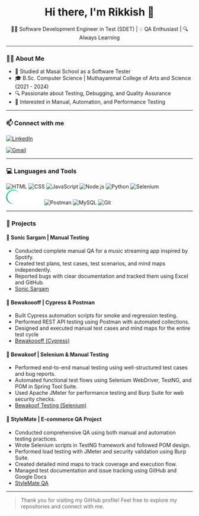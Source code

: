 <h1 align="center">Hi there, I'm Rikkish 👋</h1>

<p align="center">
  👨‍💻 Software Development Engineer in Test (SDET) | 💡 QA Enthusiast | 🔍 Always Learning<br>
</p>

---

### 👨‍💻 About Me

- 🧪 Studied at Masai School as a Software Tester
- 🎓 B.Sc. Computer Science | Muthayammal College of Arts and Science (2021 - 2024)
- 🔍 Passionate about Testing, Debugging, and Quality Assurance
- 🚀 Interested in Manual, Automation, and Performance Testing

---

### 📫 Connect with me

[![LinkedIn](https://img.shields.io/badge/LinkedIn-blue?logo=linkedin&logoColor=white)](https://www.linkedin.com/in/rikkish-b-60ab9b343/)

[![Gmail](https://img.shields.io/badge/Gmail-D14836?style=for-the-badge&logo=gmail&logoColor=white)](mailto:rikkish0807@gmail.com)

---


### 💻 Languages and Tools

<p align="left">

  <img src="https://cdn.jsdelivr.net/gh/devicons/devicon/icons/html5/html5-original.svg" alt="HTML" width="40" height="40"/>
  
  <img src="https://cdn.jsdelivr.net/gh/devicons/devicon/icons/css3/css3-original.svg" alt="CSS" width="40" height="40"/>
  
  <img src="https://cdn.jsdelivr.net/gh/devicons/devicon/icons/javascript/javascript-original.svg" alt="JavaScript" width="40" height="40"/>
  
  <img src="https://cdn.jsdelivr.net/gh/devicons/devicon/icons/nodejs/nodejs-original.svg" alt="Node.js" width="40" height="40"/>
  
  <img src="https://cdn.jsdelivr.net/gh/devicons/devicon/icons/python/python-original.svg" alt="Python" width="40" height="40"/>
  
  <img src="https://cdn.jsdelivr.net/gh/devicons/devicon/icons/selenium/selenium-original.svg" height="40" alt="Selenium" />
  
  <img src="https://raw.githubusercontent.com/cypress-io/cypress/develop/assets/cypress-logo-dark.png" height="40" alt="Cypress" />
  
  <img src="https://www.vectorlogo.zone/logos/getpostman/getpostman-icon.svg" height="40" alt="Postman" />
  
  <img src="https://cdn.jsdelivr.net/gh/devicons/devicon/icons/mysql/mysql-original.svg" alt="MySQL" width="40" height="40"/>
  
  <img src="https://cdn.jsdelivr.net/gh/devicons/devicon/icons/git/git-original.svg" alt="Git" width="40" height="40"/>
  
</p>

---

### 📂 Projects

#### 🔸 Sonic Sargam | Manual Testing
- Conducted complete manual QA for a music streaming app inspired by Spotify.
- Created test plans, test cases, test scenarios, and mind maps independently.
- Reported bugs with clear documentation and tracked them using Excel and GitHub.
- [Sonic Sargam](https://github.com/Rikkish-B/sonic-sargam_manual-testing)

#### 🔸 Bewakoooff | Cypress & Postman
- Built Cypress automation scripts for smoke and regression testing.
- Performed REST API testing using Postman with automated collections.
- Designed and executed manual test cases and mind maps for the entire test cycle
- [Bewakoooff (Cypress)](https://github.com/Rikkish-B/second_build_automation_testing)
 
#### 🔸 Bewakoof | Selenium & Manual Testing
- Performed end-to-end manual testing using well-structured test cases and bug reports.
- Automated functional test flows using Selenium WebDriver, TestNG, and POM in Spring Tool Suite.
- Used Apache JMeter for performance testing and Burp Suite for web security checks.
- [Bewakoof Testing (Selenium)](https://github.com/Rikkish-B/Third-Build-Manual-Automation)
 

#### 🔸 StyleMate | E-commerce QA Project
- Conducted comprehensive QA using both manual and automation testing practices.
- Wrote Selenium scripts in TestNG framework and followed POM design.
- Performed load testing with JMeter and security validation using Burp Suite.
- Created detailed mind maps to track coverage and execution flow.
- Managed test documentation and issue tracking using GitHub and Google Docs
- [StyleMate QA](https://github.com/Rikkish-B/stylemate)

---

> Thank you for visiting my GitHub profile! Feel free to explore my repositories and connect with me.


